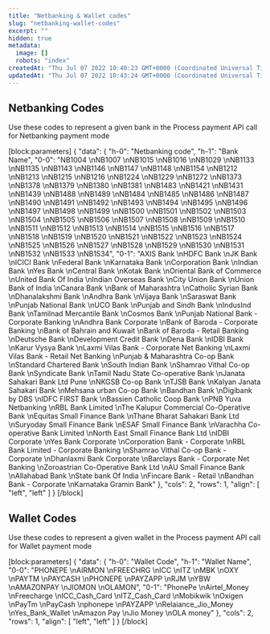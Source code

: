 ```yaml
---
title: "Netbanking & Wallet codes"
slug: "netbanking-wallet-codes"
excerpt: ""
hidden: true
metadata: 
  image: []
  robots: "index"
createdAt: "Thu Jul 07 2022 10:40:23 GMT+0000 (Coordinated Universal Time)"
updatedAt: "Thu Jul 07 2022 10:43:24 GMT+0000 (Coordinated Universal Time)"
---
```

## Netbanking Codes

Use these codes to represent a given bank in the Process payment API call for Netbanking payment mode

[block:parameters]
{
  "data": {
    "h-0": "Netbanking code",
    "h-1": "Bank Name",
    "0-0": "NB1004  \nNB1007  \nNB1015  \nNB1016  \nNB1029  \nNB1133  \nNB1135  \nNB1143  \nNB1146  \nNB1147  \nNB1148  \nNB1154  \nNB1212  \nNB1213  \nNB1215  \nNB1216  \nNB1224  \nNB1229  \nNB1272  \nNB1373  \nNB1378  \nNB1379  \nNB1380  \nNB1381  \nNB1483  \nNB1421  \nNB1431  \nNB1439  \nNB1488  \nNB1489  \nNB1484  \nNB1485  \nNB1486  \nNB1487  \nNB1490  \nNB1491  \nNB1492  \nNB1493  \nNB1494  \nNB1495  \nNB1496  \nNB1497  \nNB1498  \nNB1499  \nNB1500  \nNB1501  \nNB1502  \nNB1503  \nNB1504  \nNB1505  \nNB1506  \nNB1507  \nNB1508  \nNB1509  \nNB1510  \nNB1511  \nNB1512  \nNB1513  \nNB1514  \nNB1515  \nNB1516  \nNB1517  \nNB1518  \nNB1519  \nNB1520  \nNB1521  \nNB1522  \nNB1523  \nNB1524  \nNB1525  \nNB1526  \nNB1527  \nNB1528  \nNB1529  \nNB1530  \nNB1531  \nNB1532  \nNB1533  \nNB1534",
    "0-1": "AXIS Bank  \nHDFC Bank  \nJK Bank  \nICICI Bank  \nFederal Bank  \nKarnataka Bank  \nCorporation Bank  \nIndian Bank  \nYes Bank  \nCentral Bank  \nKotak Bank  \nOriental Bank of Commerce  \nUnited Bank Of India  \nIndian Overseas Bank  \nCity Union Bank  \nUnion Bank of India  \nCanara Bank  \nBank of Maharashtra  \nCatholic Syrian Bank  \nDhanalakshmi Bank  \nAndhra Bank  \nVijaya Bank  \nSaraswat Bank  \nPunjab National Bank  \nUCO Bank  \nPunjab and Sindh Bank  \nIndusInd Bank  \nTamilnad Mercantile Bank  \nCosmos Bank  \nPunjab National Bank - Corporate Banking  \nAndhra Bank Corporate  \nBank of Baroda - Corporate Banking  \nBank of Bahrain and Kuwait  \nBank of Baroda - Retail Banking  \nDeutsche Bank  \nDevelopment Credit Bank  \nDena Bank  \nIDBI Bank  \nKarur Vysya Bank  \nLaxmi Vilas Bank - Corporate Net Banking  \nLaxmi Vilas Bank - Retail Net Banking  \nPunjab & Maharashtra Co-op Bank  \nStandard Chartered Bank  \nSouth Indian Bank  \nShamrao Vithal Co-op Bank  \nSyndicate Bank  \nTamil Nadu State Co-operative Bank  \nJanata Sahakari Bank Ltd Pune  \nNKGSB Co-op Bank  \nTJSB Bank  \nKalyan Janata Sahakari Bank  \nMehsana urban Co-op Bank  \nBandhan Bank  \nDigibank by DBS  \nIDFC FIRST Bank  \nBassien Catholic Coop Bank  \nPNB Yuva Netbanking  \nRBL Bank Limited  \nThe Kalupur Commercial Co-Operative Bank  \nEquitas Small Finance Bank  \nThane Bharat Sahakari Bank Ltd  \nSuryoday Small Finance Bank  \nESAF Small Finance Bank  \nVarachha Co-operative Bank Limited  \nNorth East Small Finance Bank Ltd  \nIDBI Corporate  \nYes Bank Corporate  \nCorporation Bank - Corporate  \nRBL Bank Limited - Corporate Banking  \nShamrao Vithal Co-op Bank - Corporate  \nDhanlaxmi Bank Corporate  \nBarclays Bank - Corporate Net Banking  \nZoroastrian Co-Operative Bank Ltd  \nAU Small Finance Bank  \nAllahabad Bank  \nState bank Of India  \nFincare Bank - Retail  \nBandhan Bank - Corporate  \nKarnataka Gramin Bank"
  },
  "cols": 2,
  "rows": 1,
  "align": [
    "left",
    "left"
  ]
}
[/block]


## Wallet Codes

Use these codes to represent a given wallet in the Process payment API call for Wallet payment mode

[block:parameters]
{
  "data": {
    "h-0": "Wallet Code",
    "h-1": "Wallet Name",
    "0-0": "PHONEPE  \nAIRMON  \nFREECHRG  \nICC  \nITZ  \nMBK  \nOXY  \nPAYTM  \nPAYCASH  \nPHONEPE  \nPAYZAPP  \nRJM  \nYBW  \nAMAZONPAY  \nJIOMON  \nOLAMON",
    "0-1": "PhonePe  \nAirtel_Money  \nFreecharge  \nICC_Cash_Card  \nITZ_Cash_Card  \nMobikwik  \nOxigen  \nPayTm  \nPayCash  \nphonepe  \nPAYZAPP  \nRelaiance_Jio_Money  \nYes_Bank_Wallet  \nAmazon Pay  \nJio Money  \nOLA money"
  },
  "cols": 2,
  "rows": 1,
  "align": [
    "left",
    "left"
  ]
}
[/block]
